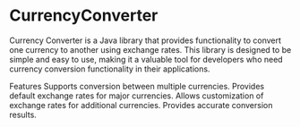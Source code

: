 # CurrencyConverter

Currency Converter is a Java library that provides functionality to convert one currency to another using exchange rates. This library is designed to be simple and easy to use, making it a valuable tool for developers who need currency conversion functionality in their applications.

Features
Supports conversion between multiple currencies.
Provides default exchange rates for major currencies.
Allows customization of exchange rates for additional currencies.
Provides accurate conversion results.
